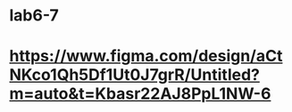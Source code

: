 # lab6-7
# https://www.figma.com/design/aCtNKco1Qh5Df1Ut0J7grR/Untitled?m=auto&t=Kbasr22AJ8PpL1NW-6
